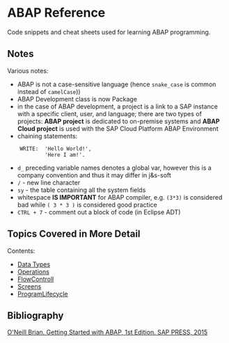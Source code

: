 # ABAP Reference

Code snippets and cheat sheets used for learning ABAP programming.

## Notes

Various notes:

-   ABAP is not a case-sensitive language (hence `snake_case` is common instead of `camelCase`))
-   ABAP Development class is now Package
-   in the case of ABAP development, a project is a link to a SAP instance with a specific client, user, and language; there are two types of projects: **ABAP project** is dedicated to on-premise systems and **ABAP Cloud project** is used with the SAP Cloud Platform ABAP Environment
-   chaining statements:

```
	WRITE:  'Hello World!',
        	'Here I am!'.
```

-   `d_` preceding variable names denotes a global var, however this is a company convention and thus it may differ in j&s-soft
-   `/` - new line character
-   `sy` - the table containing all the system fields
-   whitespace **IS IMPORTANT** for ABAP compiler, e.g. `(3*3)` is considered bad while `( 3 * 3 )` is considered good practice
-   `CTRL + 7` - comment out a block of code (in Eclipse ADT)

## Topics Covered in More Detail

Contents:

-   [Data Types](https://github.com/NikolaVetnic/ABAP_Reference/blob/master/xx_Reference/DataTypes.md)
-   [Operations](https://github.com/NikolaVetnic/ABAP_Reference/blob/master/xx_Reference/Operations.md)
-   [FlowControll](https://github.com/NikolaVetnic/ABAP_Reference/blob/master/xx_Reference/FlowControll.md)
-   [Screens](https://github.com/NikolaVetnic/ABAP_Reference/blob/master/xx_Reference/Screens.md)
-   [ProgramLifecycle](https://github.com/NikolaVetnic/ABAP_Reference/blob/master/xx_Reference/ProgramLifecycle.md)

## Bibliography

[O'Neill Brian. Getting Started with ABAP, 1st Edition. SAP PRESS, 2015](https://www.amazon.com/ABAP-Introduction-Beginners-Guide-PRESS/dp/1493212427)
